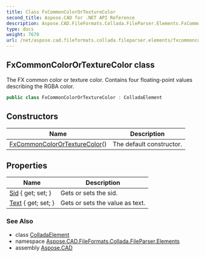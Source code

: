 ```yaml
---
title: Class FxCommonColorOrTextureColor
second_title: Aspose.CAD for .NET API Reference
description: Aspose.CAD.FileFormats.Collada.FileParser.Elements.FxCommonColorOrTextureColor class. The FX common color or texture color. Contains four floatingpoint values describing the RGBA color
type: docs
weight: 7670
url: /net/aspose.cad.fileformats.collada.fileparser.elements/fxcommoncolorortexturecolor/
---
```

## FxCommonColorOrTextureColor class

The FX common color or texture color. Contains four floating-point values describing the RGBA color.

```csharp
public class FxCommonColorOrTextureColor : ColladaElement
```

## Constructors

| Name | Description |
| --- | --- |
| [FxCommonColorOrTextureColor](fxcommoncolorortexturecolor/)() | The default constructor. |

## Properties

| Name | Description |
| --- | --- |
| [Sid](../../aspose.cad.fileformats.collada.fileparser.elements/fxcommoncolorortexturecolor/sid/) { get; set; } | Gets or sets the sid. |
| [Text](../../aspose.cad.fileformats.collada.fileparser.elements/fxcommoncolorortexturecolor/text/) { get; set; } | Gets or sets the value as text. |

### See Also

* class [ColladaElement](../colladaelement/)
* namespace [Aspose.CAD.FileFormats.Collada.FileParser.Elements](../../aspose.cad.fileformats.collada.fileparser.elements/)
* assembly [Aspose.CAD](../../)


